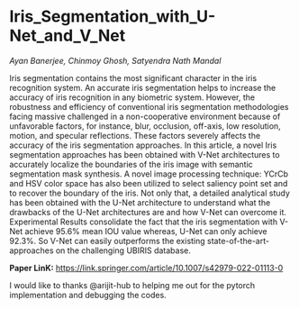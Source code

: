 # Iris_Segmentation_with_U-Net_and_V_Net

_Ayan Banerjee, Chinmoy Ghosh, Satyendra Nath Mandal_

Iris segmentation contains the most significant character in the iris recognition system. An accurate iris segmentation helps to increase the accuracy of iris recognition in any biometric system. However, the robustness and efficiency of conventional iris segmentation methodologies facing massive challenged in a non-cooperative environment because of unfavorable factors, for instance, blur, occlusion, off-axis, low resolution, motion, and specular reflections. These factors severely affects the accuracy of the iris segmentation approaches. In this article, a novel Iris segmentation approaches has been obtained with V-Net architectures to accurately localize the boundaries of the iris image with semantic segmentation mask synthesis. A novel image processing technique: YCrCb and HSV color space has also been utilized to select saliency point set and to recover the boundary of the iris. Not only that, a detailed analytical study has been obtained with the U-Net architecture to understand what the drawbacks of the U-Net architectures are and how V-Net can overcome it. Experimental Results consolidate the fact that the iris segmentation with V-Net achieve 95.6\% mean IOU value whereas, U-Net can only achieve 92.3\%. So V-Net can easily outperforms the existing state-of-the-art-approaches on the challenging UBIRIS database.

**Paper LinK:** https://link.springer.com/article/10.1007/s42979-022-01113-0

I would like to thanks @arijit-hub to helping me out for the pytorch implementation and debugging the codes.

